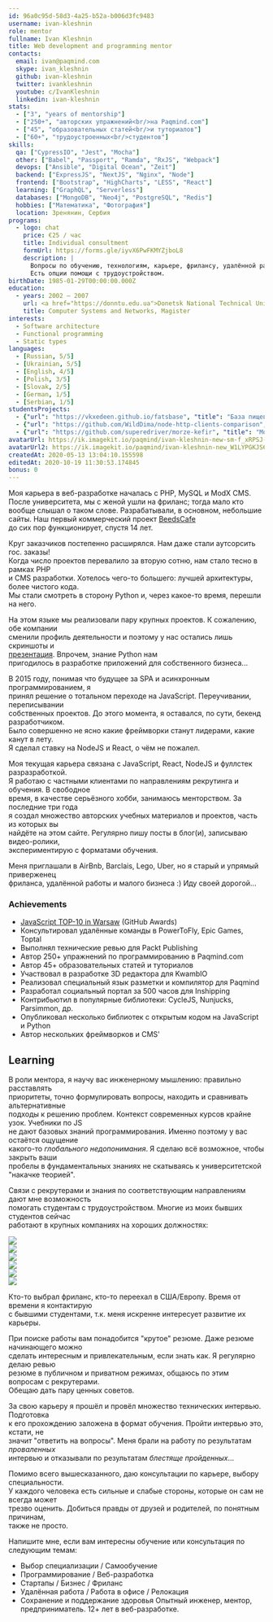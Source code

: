 ```yaml
---
id: 96a0c95d-58d3-4a25-b52a-b006d3fc9483
username: ivan-kleshnin
role: mentor
fullname: Ivan Kleshnin
title: Web development and programming mentor
contacts: 
  email: ivan@paqmind.com
  skype: ivan_kleshnin
  github: ivan-kleshnin
  twitter: ivankleshnin
  youtube: c/IvanKleshnin
  linkedin: ivan-kleshnin
stats: 
  - ["3", "years of mentorship"]
  - ["250+", "авторских упражнений<br/>на Paqmind.com"]
  - ["45", "образовательных статей<br/>и туториалов"]
  - ["60+", "трудоустроенных<br/>студентов"]
skills: 
  qa: ["CypressIO", "Jest", "Mocha"] 
  other: ["Babel", "Passport", "Ramda", "RxJS", "Webpack"]
  devops: ["Ansible", "Digital Ocean", "Zeit"]
  backend: ["ExpressJS", "NextJS", "Nginx", "Node"]
  frontend: ["Bootstrap", "HighCharts", "LESS", "React"]
  learning: ["GraphQL", "Serverless"]
  databases: ["MongoDB", "Neo4j", "PostgreSQL", "Redis"] 
  hobbies: ["Математика", "Фотография"]
  location: Зренянин, Сербия
programs:
  - logo: chat  
    price: €25 / час
    title: Individual consultment
    formUrl: https://forms.gle/iyvX6PwFKMYZjboL8
    description: | 
      Вопросы по обучению, технологиям, карьере, фрилансу, удалённой работе. 
      Есть опции помощи с трудоустройством. 
birthDate: 1985-01-29T00:00:00.000Z
education:
  - years: 2002 — 2007
    url: <a href="https://donntu.edu.ua">Donetsk National Technical University</a>
    title: Computer Systems and Networks, Magister 
interests:
  - Software architecture
  - Functional programming
  - Static types
languages:
  - [Russian, 5/5] 
  - [Ukrainian, 5/5]
  - [English, 4/5]
  - [Polish, 3/5]
  - [Slovak, 2/5]
  - [German, 1/5] 
  - [Serbian, 1/5] 
studentsProjects: 
  - {"url": "https://vkxedeen.github.io/fatsbase", "title": "База пищевых масел", "imageUrl": "/content/mentors/assets/fatsbase.png", "authorUrl": "https://vkxedeen.github.io/", "authorName": "Виктор Кутузов", "background": "lightest-blue0", "description": "Интерактивная таблица для сравнения жирового профиля пищевых масел."}
  - {"url": "https://github.com/WildDima/node-http-clients-comparison", "title": "HTTP клиенты", "imageUrl": "/content/mentors/assets/http-clients.png", "authorUrl": "https://github.com/WildDima", "authorName": "Дмитрий Топорнин", "background": "lightest-brown1", "description": "Сравнительная таблица HTTP клиентов в JS экосистеме"} 
  - {"url": "https://github.com/superedriver/morze-kefir", "title": "Морзянка", "imageUrl": "/content/mentors/assets/morzing.png", "authorUrl": "https://www.linkedin.com/in/maksym-smagin", "authorName": "Максим Смагин", "background": "lightest-blue0", "description": "Расшифровка аналоговых кодов Морзе в реальном времени"}
avatarUrl: https://ik.imagekit.io/paqmind/ivan-kleshnin-new-sm-f_xRPSJ-6CfPa.png	
avatarUrl2: https://ik.imagekit.io/paqmind/ivan-kleshnin-new_W1LYPGKJS6su.png
createdAt: 2020-05-13 13:04:10.155598	
editedAt: 2020-10-19 11:30:53.174845	
bonus: 0	
---
```

Моя карьера в веб-разработке началась с PHP, MySQL и ModX CMS. После университета,
мы с женой ушли на фриланс; тогда мало кто вообще слышал о таком слове. Разрабатывали,
в основном, небольшие сайты. Наш первый коммерческий проект [BeedsCafe](http://beedscafe.com)      
до сих пор функционирует, спустя 14 лет.      
  
Круг заказчиков постепенно расширялся. Нам даже стали аутсорсить гос. заказы!      
Когда число проектов перевалило за вторую сотню, нам стало тесно в рамках PHP      
и CMS разработки. Хотелось чего-то большего: лучшей архитектуры, более чистого кода.      
Мы стали смотреть в сторону Python и, через какое-то время, перешли на него.      
  
На этом языке мы реализовали пару крупных проектов. К сожалению, обе компании      
сменили профиль деятельности и поэтому у нас остались лишь скриншоты и      
[презентация](http://inshipping.paqmind.com). Впрочем, знание Python нам      
пригодилось в разработке приложений для собственного бизнеса...      
  
В 2015 году, понимая что будущее за SPA и асинхронным программированием, я      
принял решение о тотальном переходе на JavaScript. Переучивании, переписывании      
собственных проектов. До этого момента, я оставался, по сути, бекенд разработчиком.      
Было совершенно не ясно какие фреймворки станут лидерами, какие канут в лету.      
Я сделал ставку на NodeJS и React, о чём не пожалел.      
  
Моя текущая карьера связана с JavaScript, React, NodeJS и фуллстек разразработкой.      
Я работаю с частными клиентами по направлениям рекрутинга и обучения. В свободное      
время, в качестве серьёзного хобби, занимаюсь менторством. За последние три года      
я создал множество авторских учебных материалов и проектов, часть из которых вы      
найдёте на этом сайте. Регулярно пишу посты в блог(и), записываю видео-ролики,      
экспериментирую с форматами обучения.      
  
Меня приглашали в AirBnb, Barclais, Lego, Uber, но я старый и упрямый приверженец      
фриланса, удалённой работы и малого бизнеса :) Иду своей дорогой...      
  
### Achievements
  
- [JavaScript TOP-10 in Warsaw](http://git-awards.com/users/search?login=ivan-kleshnin) (GitHub Awards)      
- Консультировал удалённые команды в PowerToFly, Epic Games, Toptal      
- Выполнял технические ревью для Packt Publishing      
- Автор 250+ упражнений по программированию в Paqmind.com      
- Автор 45+ образовательных статей и туториалов      
- Участвовал в разработке 3D редактора для KwambIO      
- Реализовал специальный язык разметки и компилятор для Paqmind      
- Разработал социальный портал за 500 часов для Inshipping      
- Контрибьютил в популярные библиотеки: CycleJS, Nunjucks, Parsimmon, др.      
- Опубликовал несколько библиотек с открытым кодом на JavaScript и Python      
- Автор нескольких фреймворков и CMS'      
  
## Learning      
  
В роли ментора, я научу вас инженерному мышлению: правильно расставлять      
приоритеты, точно формулировать вопросы, находить и сравнивать альтернативные      
подходы к решению проблем. Контекст современных курсов крайне узок. Учебники по JS      
не дают базовых знаний программирования. Именно поэтому у вас остаётся ощущение      
какого-то *глобального недопонимания*. Я сделаю всё возможное, чтобы закрыть ваши      
пробелы в фундаментальных знаниях не скатываясь к университетской "накачке теорией".      
  
Связи с рекрутерами и знания по соответствующим направлениям дают мне возможность      
помогать студентам с трудоустройством. Многие из моих бывших студентов сейчас      
работают в крупных компаниях на хороших должностях:      
  
<Flex gap="1.5rem" wrap="wrap">      
  <div class="item"><img src="/content/assets/company-logos/yandex.png"/></div>      
  <div class="item"><img src="/content/assets/company-logos/privatbank.png"/></div>      
  <div class="item"><img src="/content/assets/company-logos/epam.png"/></div>      
  <div class="item"><img src="/content/assets/company-logos/alphabank.png"/></div>      
  <div class="item"><img src="/content/assets/company-logos/toptal.png"/></div>      
  <div class="item"><img src="/content/assets/company-logos/sberbank.png"/></div>      
</Flex>      
  
Кто-то выбрал фриланс, кто-то переехал в США/Европу. Время от времени я контактирую      
с бывшими студентами, т.к. меня искренне интересует развитие их карьеры.      
  
При поиске работы вам понадобится "крутое" резюме. Даже резюме начинающего можно      
сделать интересным и привлекательным, если знать как. Я регулярно делаю ревью      
резюме в публичном и приватном режимах, общаюсь по этим вопросам с рекрутерами.      
Обещаю дать пару ценных советов.      
      
За свою карьеру я прошёл и провёл множество технических интервью. Подготовка      
к его прохождению заложена в формат обучения. Пройти интервью это, кстати, не      
значит "ответить на вопросы". Меня брали на работу по результатам *проваленных*      
интервью и отказывали по результатам *блестяще пройденных*...      
      
Помимо всего вышесказанного, даю консультации по карьере, выбору специальности.      
У каждого человека есть сильные и слабые стороны, которые он сам не всегда может      
трезво оценить. Добиться правды от друзей и родителей, по понятным причинам,      
также не просто.      
      
Напишите мне, если вам интересны обучение или консультация по следующим темам:      
      
- Выбор специализации / Самообучение      
- Программирование / Веб-разработка      
- Стартапы / Бизнес / Фриланс      
- Удалённая работа / Работа в офисе / Релокация      
- Сохранение и поддержание здоровья	Опытный инженер, ментор, предприниматель. 12+ лет в веб-разработке.      
